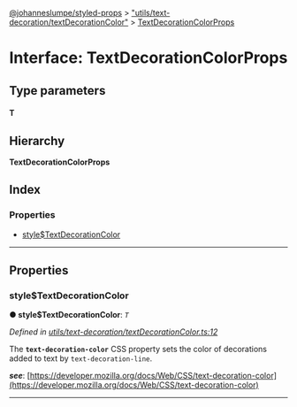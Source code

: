 [@johanneslumpe/styled-props](../README.md) > ["utils/text-decoration/textDecorationColor"](../modules/_utils_text_decoration_textdecorationcolor_.md) > [TextDecorationColorProps](../interfaces/_utils_text_decoration_textdecorationcolor_.textdecorationcolorprops.md)

# Interface: TextDecorationColorProps

## Type parameters
#### T 
## Hierarchy

**TextDecorationColorProps**

## Index

### Properties

* [style$TextDecorationColor](_utils_text_decoration_textdecorationcolor_.textdecorationcolorprops.md#style_textdecorationcolor)

---

## Properties

<a id="style_textdecorationcolor"></a>

###  style$TextDecorationColor

**● style$TextDecorationColor**: *`T`*

*Defined in [utils/text-decoration/textDecorationColor.ts:12](https://github.com/johanneslumpe/styled-props/blob/8e709f1/src/utils/text-decoration/textDecorationColor.ts#L12)*

The **`text-decoration-color`** CSS property sets the color of decorations added to text by `text-decoration-line`.

*__see__*: [https://developer.mozilla.org/docs/Web/CSS/text-decoration-color](https://developer.mozilla.org/docs/Web/CSS/text-decoration-color)

___


